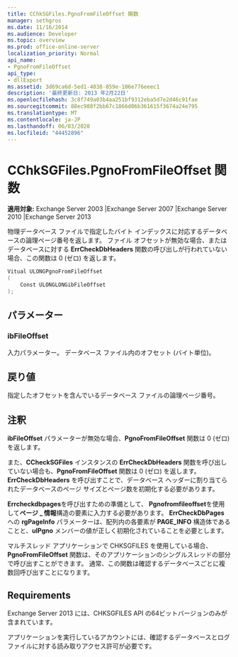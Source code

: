```yaml
---
title: CChkSGFiles.PgnoFromFileOffset 関数
manager: sethgros
ms.date: 11/16/2014
ms.audience: Developer
ms.topic: overview
ms.prod: office-online-server
localization_priority: Normal
api_name:
- PgnoFromFileOffset
api_type:
- dllExport
ms.assetid: 3d69ca6d-5ed1-4038-859e-106e776eeec1
description: '最終更新日: 2013 年2月22日'
ms.openlocfilehash: 3c8f749a03b4aa251bf9312eba5d7e2d46c91fae
ms.sourcegitcommit: 88ec988f2bb67c1866d06b361615f3674a24e795
ms.translationtype: MT
ms.contentlocale: ja-JP
ms.lasthandoff: 06/03/2020
ms.locfileid: "44452896"
---
```

# <a name="cchksgfilespgnofromfileoffset-function"></a>CChkSGFiles.PgnoFromFileOffset 関数

**適用対象:** Exchange Server 2003 |Exchange Server 2007 |Exchange Server 2010 |Exchange Server 2013
  
物理データベース ファイルで指定したバイト インデックスに対応するデータベースの論理ページ番号を返します。 ファイル オフセットが無効な場合、またはデータベースに対する **ErrCheckDbHeaders** 関数の呼び出しが行われていない場合、この関数は 0 (ゼロ) を返します。 
  
```cs
Vitual ULONGPgnoFromFileOffset  
(
    Const ULONGLONGibFileOffset
);

```

## <a name="parameters"></a>パラメーター

### <a name="ibfileoffset"></a>ibFileOffset
  
入力パラメーター。 データベース ファイル内のオフセット (バイト単位)。
    
## <a name="return-value"></a>戻り値

指定したオフセットを含んでいるデータベース ファイルの論理ページ番号。
  
## <a name="remarks"></a>注釈

**ibFileOffset** パラメーターが無効な場合、**PgnoFromFileOffset** 関数は 0 (ゼロ) を返します。 
  
また、**CCheckSGFiles** インスタンスの **ErrCheckDbHeaders** 関数を呼び出していない場合も、**PgnoFromFileOffset** 関数は 0 (ゼロ) を返します。 **ErrCheckDbHeaders** を呼び出すことで、データベース ヘッダーに割り当てられたデータベースのページ サイズとページ数を初期化する必要があります。 
  
**Errcheckdbpages**を呼び出すための準備として、 **Pgnofromfileoffset**を使用して**ページ \_ 情報**構造の要素に入力する必要があります。 **ErrCheckDbPages** への **rgPageInfo** パラメーターは、配列内の各要素が **PAGE_INFO** 構造体であることと、**ulPgno** メンバーの値が正しく初期化されていることを必要とします。 
  
マルチスレッド アプリケーションで CHKSGFILES を使用している場合、**PgnoFromFileOffset** 関数は、そのアプリケーションのシングルスレッドの部分で呼び出すことができます。 通常、この関数は確認するデータベースごとに複数回呼び出すことになります。 
  
## <a name="requirements"></a>Requirements

Exchange Server 2013 には、CHKSGFILES API の64ビットバージョンのみが含まれています。
  
アプリケーションを実行しているアカウントには、確認するデータベースとログ ファイルに対する読み取りアクセス許可が必要です。
  

